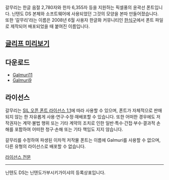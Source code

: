 갈무리는 한글 음절 2,780자와 한자 6,355자 등을 지원하는 픽셀풍의 윤곽선 폰트입니다. 닌텐도 DS 본체와 소프트웨어에 사용되었던 그것의 모양을 본따 만들어졌습니다. 또한 ‘갈무리’라는 이름은 2008년 6월 사용자 한글화 커뮤니티인 [한식구](https://cafe.naver.com/hansicgu)에서 폰트 파일로 제작되어 배포되었을 때 붙여진 이름입니다.

## [글리프 미리보기](https://quiple.tistory.com/pages/galmuri)

## 다운로드

- [Galmuri11](https://github.com/quiple/galmuri/raw/main/dist/Galmuri11.ttf)
- [Galmuri9](https://github.com/quiple/galmuri/raw/main/dist/Galmuri9.ttf)

## 라이선스

갈무리는 [SIL 오픈 폰트 라이선스 1.1](https://scripts.sil.org/OFL)에 따라 사용할 수 있으며, 폰트가 자체적으로 판매되지 않는 한 자유롭게 사용·연구·수정·재배포할 수 있습니다. 또한 어떠한 경우에도 저작권자는 계약·불법 행위 또는 기타 계약의 조치로 인한 일반·특수·간접·부수·결과적 손해를 포함하여 어떠한 청구·손해 또는 기타 책임도 지지 않습니다.

갈무리를 수정하여 파생된 이차적 저작물 폰트는 이름에 Galmuri를 사용할 수 없으며, 다른 유형의 라이선스로 배포할 수 없습니다.

[라이선스 전문](https://github.com/quiple/galmuri/blob/main/LICENSE)

----

닌텐도 DS는 닌텐도가부시키가이샤의 등록상표입니다.

